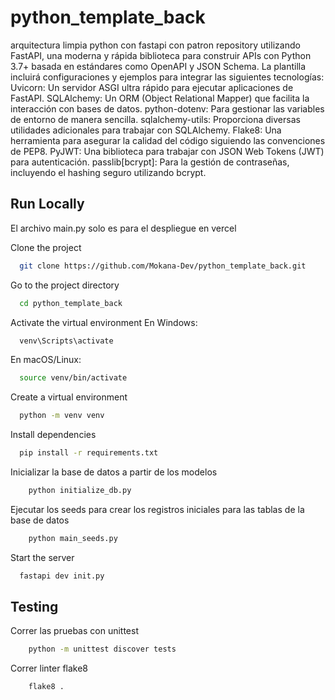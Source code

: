 
# python_template_back
arquitectura limpia python con fastapi con patron repository utilizando FastAPI, una moderna y rápida biblioteca para construir APIs con Python 3.7+ basada en estándares como OpenAPI y JSON Schema. La plantilla incluirá configuraciones y ejemplos para integrar las siguientes tecnologías:
Uvicorn: Un servidor ASGI ultra rápido para ejecutar aplicaciones de FastAPI.
SQLAlchemy: Un ORM (Object Relational Mapper) que facilita la interacción con bases de datos.
python-dotenv: Para gestionar las variables de entorno de manera sencilla.
sqlalchemy-utils: Proporciona diversas utilidades adicionales para trabajar con SQLAlchemy.
Flake8: Una herramienta para asegurar la calidad del código siguiendo las convenciones de PEP8.
PyJWT: Una biblioteca para trabajar con JSON Web Tokens (JWT) para autenticación.
passlib[bcrypt]: Para la gestión de contraseñas, incluyendo el hashing seguro utilizando bcrypt.

## Run Locally

El archivo main.py solo es para el despliegue en vercel

Clone the project

```bash
  git clone https://github.com/Mokana-Dev/python_template_back.git
```

Go to the project directory

```bash
  cd python_template_back
```

Activate the virtual environment
En Windows:
```bash
  venv\Scripts\activate
```

En macOS/Linux:
```bash
  source venv/bin/activate
```
Create a virtual environment
```bash
  python -m venv venv
```

Install dependencies

```bash
  pip install -r requirements.txt
```

Inicializar la base de datos a partir de los modelos

```bash
    python initialize_db.py
```

Ejecutar los seeds para crear los registros iniciales para las tablas de la base de datos

```bash
    python main_seeds.py
```

Start the server

```bash
  fastapi dev init.py
```

## Testing
Correr las pruebas con unittest
```bash
    python -m unittest discover tests
```

Correr linter flake8
```bash
    flake8 .
```

